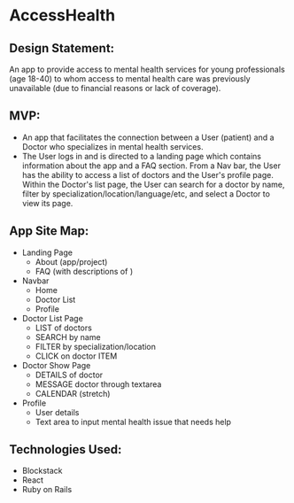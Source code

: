 # AccessHealth

## Design Statement:
An app to provide access to mental health services for young professionals (age 18-40) to whom access to mental health care was previously unavailable (due to financial reasons or lack of coverage).

## MVP:
- An app that facilitates the connection between a User (patient) and a Doctor who specializes in mental health services.
- The User logs in and is directed to a landing page which contains information about the app and a FAQ section. From a Nav bar, the User has the ability to access a list of doctors and the User's profile page. Within the Doctor's list page, the User can search for a doctor by name, filter by specialization/location/language/etc, and select a Doctor to view its page.

## App Site Map:
- Landing Page
	- About (app/project)
	- FAQ (with descriptions of )
- Navbar 
	- Home
	- Doctor List
	- Profile 
- Doctor List Page 
	- LIST of doctors 
	- SEARCH by name
	- FILTER by specialization/location 
	- CLICK on doctor ITEM
- Doctor Show Page 
	- DETAILS of doctor 
	- MESSAGE doctor through textarea
	- CALENDAR (stretch)
- Profile 
	- User details
	- Text area to input mental health issue that needs help
  
## Technologies Used:
- Blockstack
- React
- Ruby on Rails
